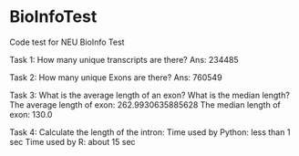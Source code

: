 # BioInfoTest
Code test for NEU BioInfo Test

Task 1: How many unique transcripts are there? 
Ans: 234485

Task 2: How many unique Exons are there?
Ans: 760549

Task 3: What is the average length of an exon? What is the median length?
The average length of exon: 262.9930635885628
The median length of exon: 130.0

Task 4: Calculate the length of the intron:
Time used by Python: less than 1 sec
Time used by R: about 15 sec


